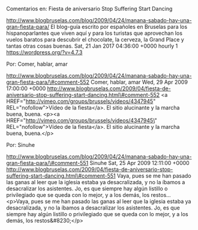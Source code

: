 Comentarios en: Fiesta de aniversario Stop Suffering Start Dancing

http://www.blogbruselas.com/blog/2009/04/24/manana-sabado-hay-una-gran-fiesta-para/
El blog-guía escrito por españoles en Bruselas para los hispanoparlantes
que viven aquí y para los turistas que aprovechan los vuelos baratos
para descubrir el chocolate, la cerveza, la Grand Place y tantas otras
cosas buenas. Sat, 21 Jan 2017 04:36:00 +0000 hourly 1
https://wordpress.org/?v=4.7.3

Por: Comer, hablar, amar

http://www.blogbruselas.com/blog/2009/04/24/manana-sabado-hay-una-gran-fiesta-para/\#comment-552
Comer, hablar, amar Wed, 29 Apr 2009 17:00:00 +0000
http://www.blogbruselas.com/2009/04/fiesta-de-aniversario-stop-suffering-start-dancing.html\#comment-552
&lt;a HREF=&quot;http://vimeo.com/groups/brussels/videos/4347945&quot;
REL=&quot;nofollow&quot;&gt;Vídeo de la fiesta&lt;/a&gt;. El sitio
alucinante y la marcha buena, buena. \<p\>\<a
HREF=\"http://vimeo.com/groups/brussels/videos/4347945\"
REL=\"nofollow\"\>Vídeo de la fiesta\</a\>. El sitio alucinante y la
marcha buena, buena.\</p\>

Por: Sinuhe

http://www.blogbruselas.com/blog/2009/04/24/manana-sabado-hay-una-gran-fiesta-para/\#comment-551
Sinuhe Sat, 25 Apr 2009 12:11:00 +0000
http://www.blogbruselas.com/2009/04/fiesta-de-aniversario-stop-suffering-start-dancing.html\#comment-551
Vaya, pues se me han pasado las ganas al leer que la iglesia estaba ya
desacralizada, y no la íbamos a desacralizar los asistentes. Jo, es que
siempre hay algún listillo o privilegiado que se queda con lo mejor, y a
los demás, los restos\... \<p\>Vaya, pues se me han pasado las ganas al
leer que la iglesia estaba ya desacralizada, y no la íbamos a
desacralizar los asistentes. Jo, es que siempre hay algún listillo o
privilegiado que se queda con lo mejor, y a los demás, los
restos&\#8230;\</p\>

